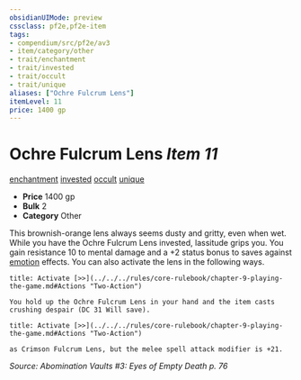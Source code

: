 ```yaml
---
obsidianUIMode: preview
cssclass: pf2e,pf2e-item
tags:
- compendium/src/pf2e/av3
- item/category/other
- trait/enchantment
- trait/invested
- trait/occult
- trait/unique
aliases: ["Ochre Fulcrum Lens"]
itemLevel: 11
price: 1400 gp
---
```

# Ochre Fulcrum Lens *Item 11*  
[enchantment](../../../rules/traits/enchantment.md)  [invested](../../../rules/traits/invested.md)  [occult](../../../rules/traits/occult.md)  [unique](../../../rules/traits/unique.md)  

- **Price** 1400 gp
- **Bulk** 2
- **Category** Other

This brownish-orange lens always seems dusty and gritty, even when wet. While you have the Ochre Fulcrum Lens invested, lassitude grips you. You gain resistance 10 to mental damage and a +2 status bonus to saves against [emotion](../../../rules/traits/emotion.md) effects. You can also activate the lens in the following ways.

```ad-embed-ability
title: Activate [>>](../../../rules/core-rulebook/chapter-9-playing-the-game.md#Actions "Two-Action")

You hold up the Ochre Fulcrum Lens in your hand and the item casts crushing despair (DC 31 Will save).
```

```ad-embed-ability
title: Activate [>>](../../../rules/core-rulebook/chapter-9-playing-the-game.md#Actions "Two-Action")

as Crimson Fulcrum Lens, but the melee spell attack modifier is +21.
```

*Source: Abomination Vaults #3: Eyes of Empty Death p. 76*
